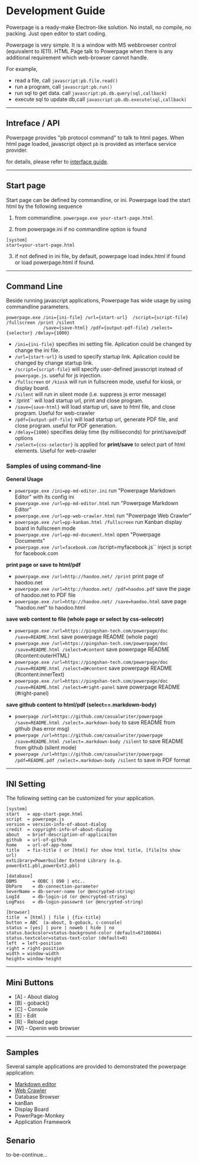 # Development Guide

Powerpage is a ready-make Electron-like solution. No install, no compile, no packing. Just open editor to start coding.

Powerpage is very simple. It is a window with MS webbrowser control (equivalent to IE11). 
HTML Page talk to Powerpage when there is any additional requirement which web-browser cannot handle.

For example, 

* read a file, call ``javascript:pb.file.read()``
* run a program, call ``javascript:pb.run()``
* run sql to get data. call ``javascript:pb.db.query(sql,callback)``
* execute sql to update db,call ``javascript:pb.db.execute(sql,callback)``

-------------------------------------------------------------------
## Intreface / API

Powerpage provides "pb protocol command" to talk to html pages. 
When html page loaded, javascript object ``pb`` is provided as interface service provider.

for details, please refer to [interface  guide](interface.md).


-------------------------------------------------------------------
## Start page

Start page can be defined by commandline, or ini. Powerpage load the start html by the following sequence

1. from commandline. ``powerpage.exe your-start-page.html``

2. from powerpage.ini if no commandline option is found
```
[system]
start=your-start-page.html
```

3. if not defined in ini file, by default, powerpage load index.html if found or load powerpage.html if found. 

-------------------------------------------------------------------
## Command Line

Beside running javascript applications, Powerpage has wide usage by using commandline parameters.

~~~
powerpage.exe /ini={ini-file} /url={start-url}  /script={script-file} /fullscreen /print /silent
              /save={save-html} /pdf={output-pdf-file} /select={selector} /delay={1000}
~~~

* `/ini={ini-file}` specifies ini setting file. Aplication could be changed by change the ini file.
* `/url={start-url}` is used to specify startup link. Aplication could be changed by change startup link.
* `/script={script-file}` will specify user-defined javascript instead of `powerpage.js`. useful for js injection. 
* `/fullscreen` or `/kiosk` will run in fullscreen mode, useful for kiosk, or display board.
* `/silent` will run in silent mode (i.e. suppress js error message)
* `/print`` will load startup url, print and close program.
* `/save={save-html}` will load startup url, save to html file, and close program.  Useful for web-crawler
* `/pdf={output-pdf-file}` will load startup url, generate PDF file, and close program. useful for PDF generation.
* `/delay={1000}` specifies delay time (by milliseconds) for print/save/pdf options
* `/select={css-selector}` is applied for **print/save** to select part of html elements.  Useful for web-crawler

### Samples of using command-line

**General Usage**
* ``powerpage.exe /ini=pp-md-editor.ini`` run "Powerpage Markdown Editor" with its config ini
* ``powerpage.exe /url=pp-md-editor.html`` run "Powerpage Markdown Editor"
* ``powerpage.exe /url=pp-web-crawler.html`` run "Powerpage Web Crawler"
* ``powerpage.exe /url=pp-kanban.html /fullscreen`` run Kanban display board in fullscreen mode
* ``powerpage.exe /url=pp-md-document.html`` open "Powerpage Documents"
* ``powerpage.exe /url=facebook.com`` /script=myfacebook.js`` inject js script for facebook.com

**print page or save to html/pdf**
* ``powerpage.exe /url=http://haodoo.net/ /print`` print page of haodoo.net
* ``powerpage.exe /url=http://haodoo.net/ /pdf=haodoo.pdf`` save the page of haodoo.net to PDF file
* ``powerpage.exe /url=http://haodoo.net/ /save=haodoo.html`` save page "haodoo.net" to haodoo.html

**save web content to file (whole page or select by css-selecotr)**
* ``powerpage.exe /url=https://pingshan-tech.com/powerpage/doc /save=README.html`` save powerpage README (whole page)
* ``powerpage.exe /url=https://pingshan-tech.com/powerpage/doc /save=README.html /select=#content`` save powerpage README (#content:outerHTML)
* ``powerpage.exe /url=https://pingshan-tech.com/powerpage/doc /save=README.html /select=@#content`` save powerpage README (#content:innerText)
* ``powerpage.exe /url=https://pingshan-tech.com/powerpage/doc /save=README.html /select=#right-panel`` save powerpage README (#right-panel)

**save github content to html/pdf (select==.markdown-body)**
* ``powerpage /url=https://github.com/casualwriter/powerpage /save=README.html /select=.markdown-body`` to save README from github (has error msg)
* ``powerpage /url=https://github.com/casualwriter/powerpage /save=README.html /select=.markdown-body /silent`` to save README from github (silent mode)
* ``powerpage /url=https://github.com/casualwriter/powerpage /pdf=README.pdf /select=.markdown-body /silent`` to save in PDF format

  
-------------------------------------------------------------------
## INI Setting

The following setting can be customized for your application.

~~~
[system]
start   = app-start-page.html
script  = powerpage.js
version = version-info-of-about-dialog
credit  = copyright-info-of-about-dialog
about   = brief-description-of-applicaiton
github  = url-of-github
home    = url-of-app-home
title   = fix-title ( or [html] for show html title, [file]to show url)
extLibrary=Powerbuilder Extend Library (e.g. powerExt1.pbl,powerExt2.pbl)

[database]
DBMS      = ODBC | O90 | etc..
DbParm    = db-connection-parameter
SeverName = db-server-name (or @encrypted-string)
LogId     = db-login-id (or @encrypted-string)
LogPass   = db-login-passowrd (or @encrypted-string)

[browser]
title  = [html] | file | {fix-title} 
button = ABC  (a-about, b-goback, c-console)
status = [yes] | pure | noweb | hide | no
status.backcolor=status-background-color (default=67108864)
status.textcolor=status-text-color (default=0)
left  = left-position
right = right-position
width = window-width
height= window-height
~~~

-------------------------------------------------------------------
## Mini Buttons

* [A] - About dialog
* [B] - goback()
* [C] - Console
* [E] - Edit
* [R] - Reload page
* [W] - Openin web browser


-------------------------------------------------------------------
## Samples

Several sample applications are provided to demonstrated the powerpage application:

* [Markdown editor](https://github.com/casualwriter/powerpage-md-editor)
* [Web Crawler](https://github.com/casualwriter/powerpage-web-crawler)
* Database Browser
* kanBan
* Display Board
* PowerPage-Monkey 
* Application Framework

## Senario

to-be-continue...


